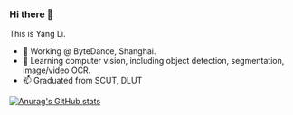 ### Hi there 👋
<!--
**JasmineRain/JasmineRain** is a ✨ _special_ ✨ repository because its `README.md` (this file) appears on your GitHub profile.

Here are some ideas to get you started:
-->

This is Yang Li.

- 🔭 Working @ ByteDance, Shanghai.
- 🌱 Learning computer vision, including object detection, segmentation, image/video OCR.
- 📫 Graduated from SCUT, DLUT

[![Anurag's GitHub stats](https://github-readme-stats.vercel.app/api?username=jasminerain&show_icons=true&theme=radical)](https://github.com/anuraghazra/github-readme-stats)
